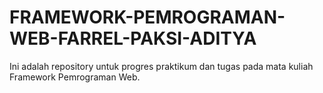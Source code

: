 # FRAMEWORK-PEMROGRAMAN-WEB-FARREL-PAKSI-ADITYA
Ini adalah repository untuk progres praktikum dan tugas pada mata kuliah Framework Pemrograman Web.

